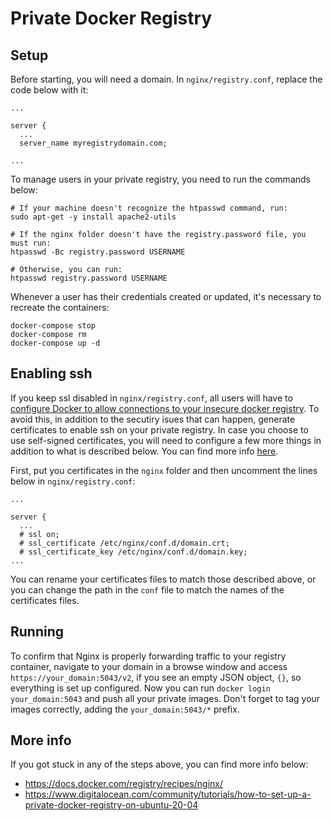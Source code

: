 # Private Docker Registry

## Setup

Before starting, you will need a domain. In `nginx/registry.conf`, replace the code below with it:
```
...

server {
  ...
  server_name myregistrydomain.com;
  
...
```

To manage users in your private registry, you need to run the commands below:
```
# If your machine doesn't recognize the htpasswd command, run:
sudo apt-get -y install apache2-utils

# If the nginx folder doesn't have the registry.password file, you must run:
htpasswd -Bc registry.password USERNAME

# Otherwise, you can run:
htpasswd registry.password USERNAME
```

Whenever a user has their credentials created or updated, it's necessary to recreate the containers:
```
docker-compose stop
docker-compose rm
docker-compose up -d
```

## Enabling ssh

If you keep ssl disabled in `nginx/registry.conf`, all users will have to [configure Docker to allow connections to your 
insecure docker registry](https://docs.docker.com/registry/insecure/#deploy-a-plain-http-registry). To avoid this, in addition
to the secutiry isues that can happen, generate certificates to enable ssh on your private registry. In case you choose
to use self-signed certificates, you will need to configure a few more things in addition to what is described below. You can find
more info [here](https://docs.docker.com/registry/insecure/#use-self-signed-certificates).

First, put you certificates in the `nginx` folder and then uncomment the lines below in `nginx/registry.conf`:
```
...

server {
  ...
  # ssl on;
  # ssl_certificate /etc/nginx/conf.d/domain.crt;
  # ssl_certificate_key /etc/nginx/conf.d/domain.key;
...
```

You can rename your certificates files to match those described above, or you can change the path in the `conf` file to
match the names of the certificates files.

## Running

To confirm that Nginx is properly forwarding traffic to your registry container, navigate to your domain in a browse window
and access `https://your_domain:5043/v2`, if you see an empty JSON object, `{}`, so everything is set up configured. Now you
can run `docker login your_domain:5043` and push all your private images. Don't forget to tag your images correctly, adding the
`your_domain:5043/*` prefix.

## More info

If you got stuck in any of the steps above, you can find more info below:
- https://docs.docker.com/registry/recipes/nginx/
- https://www.digitalocean.com/community/tutorials/how-to-set-up-a-private-docker-registry-on-ubuntu-20-04
